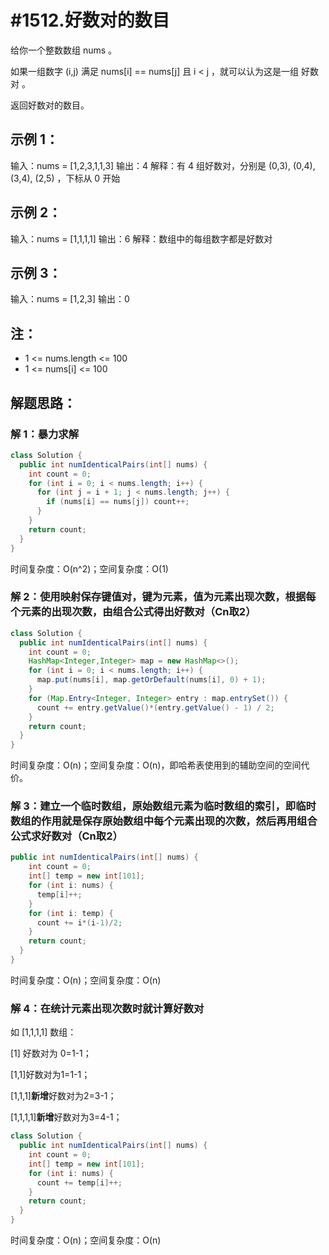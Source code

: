 # #1512.好数对的数目

给你一个整数数组 nums 。

如果一组数字 (i,j) 满足 nums[i] == nums[j] 且 i < j ，就可以认为这是一组 好数对 。

返回好数对的数目。

## 示例 1：

输入：nums = [1,2,3,1,1,3]
输出：4
解释：有 4 组好数对，分别是 (0,3), (0,4), (3,4), (2,5) ，下标从 0 开始

## 示例 2：

输入：nums = [1,1,1,1]
输出：6
解释：数组中的每组数字都是好数对

## 示例 3：

输入：nums = [1,2,3]
输出：0

## 注：

- 1 <= nums.length <= 100
- 1 <= nums[i] <= 100



## 解题思路：

### 解 1：暴力求解

```java
class Solution {
  public int numIdenticalPairs(int[] nums) {
​    int count = 0;
​    for (int i = 0; i < nums.length; i++) {
​      for (int j = i + 1; j < nums.length; j++) {
​        if (nums[i] == nums[j]) count++;
​      }
​    }
​    return count;
  }
}
```

时间复杂度：O(n^2)；空间复杂度：O(1)



### 解 2：使用映射保存键值对，键为元素，值为元素出现次数，根据每个元素的出现次数，由组合公式得出好数对（Cn取2）

```java
class Solution {
  public int numIdenticalPairs(int[] nums) {
​    int count = 0;
​    HashMap<Integer,Integer> map = new HashMap<>();
​    for (int i = 0; i < nums.length; i++) {
​      map.put(nums[i], map.getOrDefault(nums[i], 0) + 1);
​    }
​    for (Map.Entry<Integer, Integer> entry : map.entrySet()) {
​      count += entry.getValue()*(entry.getValue() - 1) / 2;
​    }
​    return count;
  }
}
```

时间复杂度：O(n)；空间复杂度：O(n)，即哈希表使用到的辅助空间的空间代价。

### 解 3：建立一个临时数组，原始数组元素为临时数组的索引，即临时数组的作用就是保存原始数组中每个元素出现的次数，然后再用组合公式求好数对（Cn取2）

```java
public int numIdenticalPairs(int[] nums) {
​    int count = 0;
​    int[] temp = new int[101];
​    for (int i: nums) {
​      temp[i]++;
​    }
​    for (int i: temp) {
​      count += i*(i-1)/2;
​    }
​    return count;
  }
}
```

时间复杂度：O(n)；空间复杂度：O(n)

### 解 4：在统计元素出现次数时就计算好数对

如 [1,1,1,1] 数组：

[1] 好数对为 0=1-1；

[1,1]好数对为1=1-1；

[1,1,1]**新增**好数对为2=3-1；

[1,1,1,1]**新增**好数对为3=4-1；

```java
class Solution {
  public int numIdenticalPairs(int[] nums) {
​    int count = 0;
​    int[] temp = new int[101];
​    for (int i: nums) {
​      count += temp[i]++;
​    }
​    return count;
  }
}
```

时间复杂度：O(n)；空间复杂度：O(n)